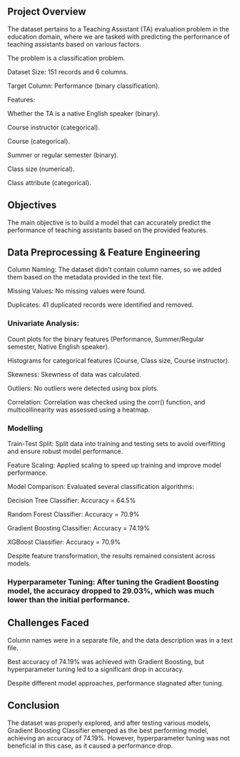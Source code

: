 ## Project Overview
The dataset pertains to a Teaching Assistant (TA) evaluation problem in the education domain, where we are tasked with predicting the performance of teaching assistants based on various factors. 

The problem is a classification problem.

Dataset Size: 151 records and 6 columns.

Target Column: Performance (binary classification).

Features:

Whether the TA is a native English speaker (binary).

Course instructor (categorical).

Course (categorical).

Summer or regular semester (binary).

Class size (numerical).

Class attribute (categorical).

## Objectives
The main objective is to build a model that can accurately predict the performance of teaching assistants based on the provided features.

## Data Preprocessing & Feature Engineering
Column Naming: The dataset didn’t contain column names, so we added them based on the metadata provided in the text file.

Missing Values: No missing values were found.

Duplicates: 41 duplicated records were identified and removed.

### Univariate Analysis:
Count plots for the binary features (Performance, Summer/Regular semester, Native English speaker).

Histograms for categorical features (Course, Class size, Course instructor).

Skewness: Skewness of data was calculated.

Outliers: No outliers were detected using box plots.

Correlation: Correlation was checked using the corr() function, and multicollinearity was assessed using a heatmap.

### Modelling
Train-Test Split: Split data into training and testing sets to avoid overfitting and ensure robust model performance.

Feature Scaling: Applied scaling to speed up training and improve model performance.

Model Comparison: Evaluated several classification algorithms:

Decision Tree Classifier: Accuracy = 64.5%

Random Forest Classifier: Accuracy = 70.9%

Gradient Boosting Classifier: Accuracy = 74.19%

XGBoost Classifier: Accuracy = 70.9%

Despite feature transformation, the results remained consistent across models.

### Hyperparameter Tuning: After tuning the Gradient Boosting model, the accuracy dropped to 29.03%, which was much lower than the initial performance.

## Challenges Faced
Column names were in a separate file, and the data description was in a text file.

Best accuracy of 74.19% was achieved with Gradient Boosting, but hyperparameter tuning led to a significant drop in accuracy.

Despite different model approaches, performance stagnated after tuning.

## Conclusion
The dataset was properly explored, and after testing various models, Gradient Boosting Classifier emerged as the best performing model, achieving an accuracy of 74.19%. 
However, hyperparameter tuning was not beneficial in this case, as it caused a performance drop.

